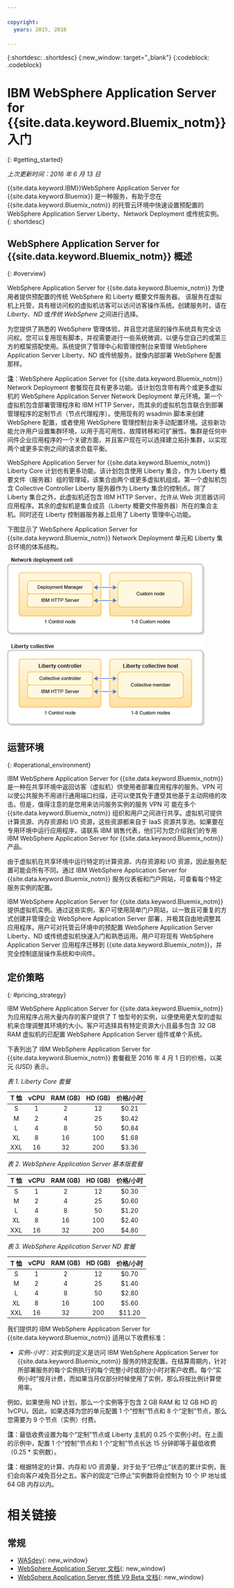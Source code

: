 ```yaml
---

copyright:
  years: 2015, 2016

---
```


{:shortdesc: .shortdesc}
{:new_window: target="_blank"}
{:codeblock: .codeblock}

# IBM WebSphere Application Server for {{site.data.keyword.Bluemix_notm}} 入门
{: #getting_started}

*上次更新时间：2016 年 6 月 13 日*

{{site.data.keyword.IBM}}WebSphere Application Server for {{site.data.keyword.Bluemix}} 是一种服务，有助于您在 {{site.data.keyword.Bluemix_notm}} 的托管云环境中快速设置预配置的 WebSphere Application Server Liberty、Network Deployment 或传统实例。
{: shortdesc}

## WebSphere Application Server for {{site.data.keyword.Bluemix_notm}} 概述
{: #overview}

WebSphere Application Server for {{site.data.keyword.Bluemix_notm}} 为使用者提供预配置的传统 WebSphere 和 Liberty 概要文件服务器。
该服务在虚拟机上托管，具有根访问权的虚拟机访客可以访问访客操作系统。创建服务时，请在 *Liberty*、*ND* 或*传统 WebSphere* 之间进行选择。

为您提供了熟悉的 WebSphere 管理体验，并且您对底层的操作系统具有完全访问权。您可以复用现有脚本，并视需要进行一些系统微调，以便与您自己的或第三方的框架搭配使用。系统提供了管理中心和管理控制台来管理 WebSphere Application Server Liberty、ND 或传统服务，就像内部部署 WebSphere 配置那样。

**注**：WebSphere Application Server for {{site.data.keyword.Bluemix_notm}} Network Deployment 套餐现在具有更多功能。该计划包含带有两个或更多虚拟机的 WebSphere Application Server Network Deployment 单元环境。第一个虚拟机包含部署管理程序和 IBM HTTP Server，而其余的虚拟机包含联合到部署管理程序的定制节点（节点代理程序）。使用现有的 wsadmin 脚本来创建 WebSphere 配置，或者使用 WebSphere 管理控制台来手动配置环境。这些新功能允许用户设置集群环境，以用于高可用性、故障转移和可扩展性。集群是任何中间件企业应用程序的一个关键方面，并且客户现在可以选择建立拓扑集群，以实现两个或更多实例之间的请求负载平衡。


WebSphere Application Server for {{site.data.keyword.Bluemix_notm}} Liberty Core 计划也有更多功能。该计划包含使用 Liberty 集合，作为 Liberty 概要文件（服务器）组的管理域，该集合由两个或更多虚拟机组成。第一个虚拟机包含 Collective Controller Liberty 服务器作为 Liberty 集合的控制点。除了 Liberty 集合之外，此虚拟机还包含 IBM HTTP Server，允许从 Web 浏览器访问应用程序。其余的虚拟机是集合成员（Liberty 概要文件服务器）所在的集合主机。同时还在 Liberty 控制器服务器上启用了 Liberty 管理中心功能。

下图显示了 WebSphere Application Server for {{site.data.keyword.Bluemix_notm}} Network Deployment 单元和 Liberty 集合环境的体系结构。

![图 1. Network Deployment 单元和 Liberty 集合的体系结构](images/CellCollectiveDiagram.gif)

## 运营环境
{: #operational_environment}

IBM WebSphere Application Server for {{site.data.keyword.Bluemix_notm}} 是一种在共享环境中返回访客（虚拟机）供使用者部署应用程序的服务。VPN 可以使公共服务不用进行通用端口扫描，还可以使其免于遭受其他基于主动网络的攻击。但是，值得注意的是您用来访问服务实例的服务 VPN 可
能在多个 {{site.data.keyword.Bluemix_notm}} 组织和用户之间进行共享。虚拟机可提供计算资源、内存资源和 I/O 资源，这些资源都来自于 IaaS 资源共享池。如果要在专用环境中运行应用程序，请联系 IBM 销售代表，他们可为您介绍我们的专用 IBM WebSphere Application Server for {{site.data.keyword.Bluemix_notm}} 产品。

由于虚拟机在共享环境中运行特定的计算资源、内存资源和 I/O 资源，因此服务配置可能会所有不同。通过 IBM WebSphere Application Server for {{site.data.keyword.Bluemix_notm}} 服务仪表板和门户网站，可查看每个特定服务实例的配置。

IBM WebSphere Application Server for {{site.data.keyword.Bluemix_notm}} 提供虚拟机实例。通过这些实例，客户可使用简单门户网站，以一致且可重复的方式创建并管理企业 WebSphere Application Server 部署，并极其自由地调整其应用程序。用户可对托管云环境中的预配置 WebSphere Application Server Liberty、ND 或传统虚拟机快速入门和熟悉运用。用户可将现有 WebSphere Application Server 应用程序迁移到 {{site.data.keyword.Bluemix_notm}}，并完全控制底层操作系统和中间件。

## 定价策略
{: #pricing_strategy}

IBM WebSphere Application Server for {{site.data.keyword.Bluemix_notm}} 为应用程序占用大量内存的客户提供了 T 恤型号的实例，以便使用更大型的虚拟机来合理调整其环境的大小。客户可选择具有特定资源大小且最多包含 32 GB RAM 虚拟机的已配置 WebSphere Application Server 组件或单个系统。

下表列出了 IBM WebSphere Application Server for {{site.data.keyword.Bluemix_notm}} 套餐截至 2016 年 4 月 1 日的价格，以美元 (USD) 表示。

*表 1. Liberty Core 套餐*

| **T 恤** | **vCPU** | **RAM (GB)** | **HD (GB)** | **价格/小时** |       
|:-------------:|:----------:|:--------------:|:-------------:|:--------------:|
| S | 1 | 2 | 12 | $0.21 |
| M | 2 | 4 | 25 | $0.42 |
| L | 4 | 8 | 50 | $0.84 |
| XL | 8 | 16 | 100 | $1.68 |
| XXL | 16 | 32 | 200 | $3.36 |

*表 2. WebSphere Application Server 基本版套餐*

| **T 恤** | **vCPU** | **RAM (GB)** | **HD (GB)** | **价格/小时** |       
|:-------------:|:----------:|:--------------:|:-------------:|:--------------:|
| S | 1 | 2 | 12 | $0.30 |
| M | 2 | 4 | 25 | $0.60 |
| L | 4 | 8 | 50 | $1.20 |
| XL | 8 | 16 | 100 | $2.40 |
| XXL | 16 | 32 | 200 | $4.80 |

*表 3. WebSphere Application Server ND 套餐*

| **T 恤** | **vCPU** | **RAM (GB)** | **HD (GB)** | **价格/小时** |       
|:-------------:|:----------:|:--------------:|:-------------:|:--------------:|
| S | 1 | 2 | 12 | $0.70 |
| M | 2 | 4 | 25 | $1.40 |
| L | 4 | 8 | 50 | $2.80 |
| XL | 8 | 16 | 100 | $5.60 |
| XXL | 16 | 32 | 200 | $11.20 |

<p></p>

我们提供的 IBM WebSphere Application Server for {{site.data.keyword.Bluemix_notm}} 适用以下收费标准：

*  *实例-小时*：对实例的定义是访问 IBM WebSphere Application Server for {{site.data.keyword.Bluemix_notm}} 服务的特定配置。在结算周期内，针对所部署服务的每个实例执行的每个完整小时或部分小时对客户收费。每个“实例小时”按月计费，而如果当月仅部分时候使用了实例，那么将按比例计算使用率。

例如，如果使用 ND 计划，那么一个实例等于包含 2 GB RAM 和 12 GB HD 的 1vCPU。因此，如果选择为您的单元配置 1 个“控制”节点和 8 个“定制”节点，那么您需要为 9 个节点（实例）付费。

**注**：最低收费设置为每个“定制”节点或 Liberty 主机的 0.25 个实例小时。在上面的示例中，配置 1 个“控制”节点和 1 个“定制”节点长达 15 分钟即等于最低收费（0.25 * 实例数）。

**注**：根据特定的计算、内存和 I/O 资源量，对于处于“已停止”状态的累计实例，我们会向客户减免百分之五。客户的固定“已停止”实例数将会控制为 10 个 IP 地址或 64 GB 内存以内。

# 相关链接
## 常规
* [WASdev](https://developer.ibm.com/wasdev/){: new_window}
* [WebSphere Application Server 文档](http://www.ibm.com/support/knowledgecenter/SSAW57_8.5.5/as_ditamaps/was855_welcome_ndmp.html){: new_window}
* [WebSphere Application Server 传统 V9 Beta 文档](http://www.ibm.com/support/knowledgecenter/SSEQTP_9.0.0/as_ditamaps/was900_welcome_base.html){: new_window}

